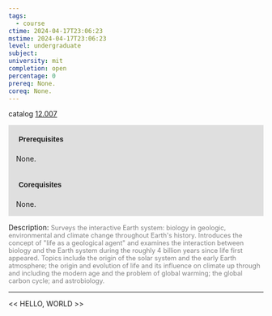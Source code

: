 ```yaml
---
tags:
  - course
ctime: 2024-04-17T23:06:23
mstime: 2024-04-17T23:06:23
level: undergraduate
subject: 
university: mit
completion: open
percentage: 0
prereq: None.
coreq: None.
---
```


catalog [12.007](http://student.mit.edu/catalog/m12a.html#12.007)

<span style="display: block; padding: 15px; background-color: rgb(100, 100, 100, 0.2);"><font id="m_prereq710_0" style="display: block; font-family: Arial, sans-serif; font-weight: bold; padding: 5px">Prerequisites</font><br><span id="prereq710_0">None.</span></span>
<span style="display: block; padding: 15px; background-color: rgb(100, 100, 100, 0.2);"><font id="m_coreq710_0" style="display: block; font-family: Arial, sans-serif; font-weight: bold; padding: 5px">Corequisites</font><br><span id="coreq710_0">None.</span></span>

<font style="">Description:</font>
<font style="color: grey; font-size: 0.8rem;">Surveys the interactive Earth system: biology in geologic, environmental and climate change throughout Earth's history. Introduces the concept of "life as a geological agent" and examines the interaction between biology and the Earth system during the roughly 4 billion years since life first appeared. Topics include the origin of the solar system and the early Earth atmosphere; the origin and evolution of life and its influence on climate up through and including the modern age and the problem of global warming; the global carbon cycle; and astrobiology.</font>



---

<< HELLO, WORLD >>
